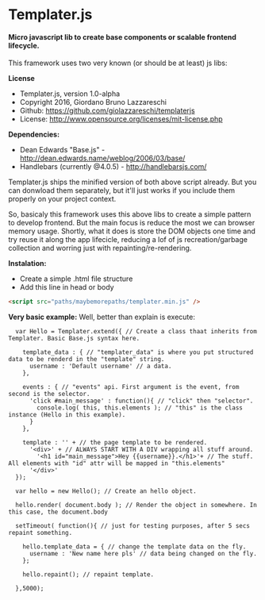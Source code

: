 # Templater.js

#### Micro javascript lib to create base components or scalable frontend lifecycle.

This framework uses two very known (or should be at least) js libs:

**License**

* Templater.js, version 1.0-alpha
* Copyright 2016, Giordano Bruno Lazzareschi
* Github: https://github.com/giolazzareschi/templaterjs
* License: http://www.opensource.org/licenses/mit-license.php

**Dependencies:**
* Dean Edwards "Base.js" - http://dean.edwards.name/weblog/2006/03/base/
* Handlebars (currently @4.0.5) - http://handlebarsjs.com/

Templater.js ships the minified version of both above script already. But you can donwload them separately, but it'll just works if you include them properly on your project context.

So, basicaly this framework uses this above libs to create a simple pattern to develop frontend. But the main focus is reduce the most we can browser memory usage. Shortly, what it does is store the DOM objects one time and try reuse it along the app lifecicle, reducing a lof of js recreation/garbage collection and worring just with repainting/re-rendering.

**Instalation:**

* Create a simple .html file structure
* Add this line in head or body
``` html
<script src="paths/maybemorepaths/templater.min.js" />
```

**Very basic example:**
Well, better than explain is execute:

```javascript:
  var Hello = Templater.extend({ // Create a class thaat inherits from Templater. Basic Base.js syntax here.
  
    template_data : { // "templater_data" is where you put structured data to be renderd in the "template" string.
      username : 'Default username' // a data.
    },
  
    events : { // "events" api. First argument is the event, from second is the selector.
      'click #main_message' : function(){ // "click" then "selector". 
        console.log( this, this.elements ); // "this" is the class instance (Hello in this example).
      }
    },
  
    template : '' + // the page template to be rendered.
      '<div>' + // ALWAYS START WITH A DIV wrapping all stuff around.
        '<h1 id="main_message">Hey {{username}}.</h1>'+ // The stuff. All elements with "id" attr will be mapped in "this.elements"
      '</div>'
  });
  
  var hello = new Hello(); // Create an hello object. 
  
  hello.render( document.body ); // Render the object in somewhere. In this case, the document.body
  
  setTimeout( function(){ // just for testing purposes, after 5 secs repaint something.
  
    hello.template_data = { // change the template data on the fly.
      username : 'New name here pls' // data being changed on the fly.
    };
    
    hello.repaint(); // repaint template.
    
  },5000);
````
